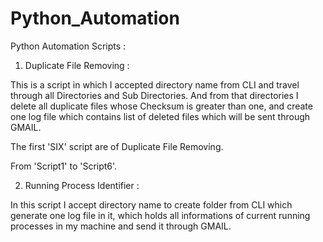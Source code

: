 # Python_Automation

Python Automation Scripts : 

1) Duplicate File Removing :

This is a script in which I accepted directory name from CLI and travel through all Directories and Sub Directories.
And from that directories I delete all duplicate files whose Checksum is greater than one, and create one log file which contains 
list of deleted files which will be sent through GMAIL.

The first 'SIX' script are of Duplicate File Removing.

From 'Script1' to 'Script6'.

2) Running Process Identifier : 

In this script I accept directory name to create folder from CLI which generate one log file in it, which holds all informations of current running processes
in my machine and send it through GMAIL.
